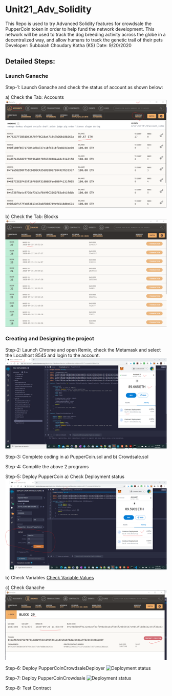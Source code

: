 # Unit21_Adv_Solidity
This Repo is used to try Advanced Solidity features for crowdsale the PupperCoin token in order to help fund the network development. This network will be used to track the dog breeding activity across the globe in a decentralized way, and allow humans to track the genetic trail of their pets
Developer: Subbaiah Choudary Kotha (KS)
Date: 9/20/2020

## Detailed Steps:
### Launch Ganache
Step-1: Launch Ganache and check the status of account as shown below:

a) Check the Tab: Accounts
![Tab:Accounts](Screenshots/Ganache_Accounts_PIC-01_showing_initial_Balance.png)

b) Check the Tab: Blocks
![Tab:Blocks](Screenshots/Ganache_Blocks_PIC-01_showing_initial_status.png)

### Creating and Designing the project
Step-2: Launch Chrome and open Remix, check the Metamask and select the Localhost 8545 and login to the account.
![Check balance in Matamask](Screenshots/Remix_Ethereum_showing_Metamask_PIC-01_showing_initial_AC_Balance.png)

Step-3: Complete coding in a) PupperCoin.sol and b) Crowdsale.sol 

Step-4: Complile the above 2 programs

Step-5: Deploy PupperCoin
a) Check Deployment  status
![Deployment status](Screenshots/PupperCoin_PIC-02_showing_Deployed_Successfully_for_PUP.png)

b) Check Variables
[Check Variable Values](Screenshots/PupperCoin_PIC-03_showing_name_and_symbol_PUP.png)

c) Check Ganache
![Check Ganache](Screenshots/Ganache_Blocks_PIC-03_showing_Successful_Contract_Creation_for_PUP.png)

Step-6: Deploy PupperCoinCrowdsaleDeployer
![Deployment status](Screenshos/PupperCoinSaleDeployer_PIC-01_showing_Deployed_Successfully.png)

Step-7: Deploy PupperCoinCrowdsale
![Deployment status](Screenshos/CrowdSale_PIC-01_showing_Ready_to_Deploy.png)

Step-8: Test Contract
